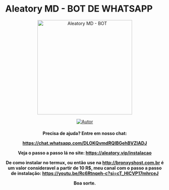 # Aleatory MD - BOT DE WHATSAPP
<div align="center">
<img src="https://telegra.ph/file/e6018110d95e1a9fc7efe.jpg" alt="Aleatory MD - BOT" width="300" />
</div>
<p align="center">
  <a href="https://github.com/NuevaGeneracionALB/aleatory-md.git"><img title="Autor" src="https://img.shields.io/badge/Autor-Aleatory-red.svg?style=for-the-badge&logo=github" /></a>
  <h4 align="center">
  
Precisa de ajuda? Entre em nosso chat: 

https://chat.whatsapp.com/DLOKQvmdRQIBGehBVZIADJ

Veja o passo a passo lá no site: https://aleatory.vip/instalacao

De como instalar no termux, ou então use na http://bronxyshost.com.br é um valor consideravel a partir de 10 R$, meu canal com o passo a passo de instalação: https://youtu.be/Rc6Rtnqeh-c?si=cT_HICVP17mhrceJ

Boa sorte.